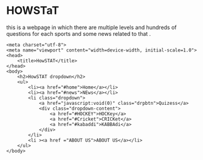 # HOWSTaT
this is a webpage in which there are multiple levels and hundreds of questions for each sports and some news related to that .
<!DOCTYPE html>
<html>
   
    <meta charset="utf-8">
    <meta name="viewport" content="width=device-width, initial-scale=1.0">
    <head>
        <title>HowSTAT</title>
    </head>
    <body>
        <h2>HowSTAT dropdown</h2>
        <ul>
            <li><a href="#home">Home</a></li>
            <li><a href="#news">NEws</a></li>
            <li class="dropdown">
                <a href="javascript:void(0)" class="drpbtn">Quizess</a>
                <div class="dropdown-content">
                    <a href="#HOCKEY">HOCKey</a>
                    <a href="#Cricket">CRICKet</a>
                    <a href="#kabaddi">KABBAdi</a>
                </div>
            </li>
            <li ><a href ="ABOUT US">ABOUT US</a></li>
        </ul>
    </body>
</html>
